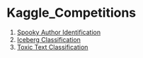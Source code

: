 # Kaggle_Competitions

1. [Spooky Author Identification](https://www.kaggle.com/c/spooky-author-identification)
2. [Iceberg Classification](https://www.kaggle.com/c/statoil-iceberg-classifier-challenge)
3. [Toxic Text Classification](https://www.kaggle.com/c/jigsaw-unintended-bias-in-toxicity-classification)